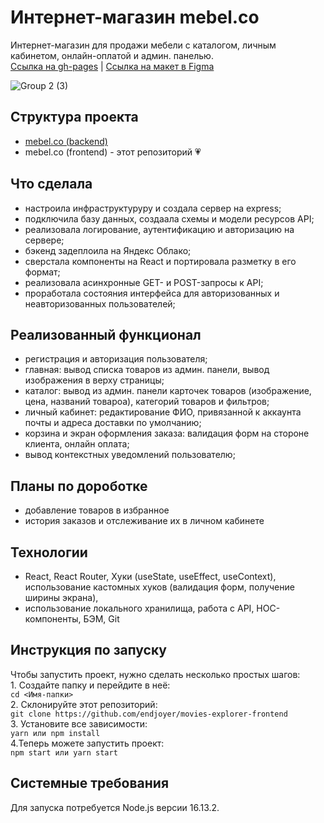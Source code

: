 # Интернет-магазин mebel.co
Интернет-магазин для продажи мебели с каталогом, личным кабинетом, онлайн-оплатой и админ. панелью.  
[Ссылка на gh-pages]()  |  [Ссылка на макет в Figma]()  


![Group 2 (3)](https://github.com/niksander/mebel.co/assets/141334313/45d0f8d0-32d6-407d-9e92-ff643eccbfa2)


## Структура проекта
* [mebel.co (backend)]()
* mebel.co (frontend) - этот репозиторий 💗 

## Что сделала
* настроила инфраструктуруру и создала сервер на express;
* подключила базу данных, создаала схемы и модели ресурсов API;
* реализовала логирование, аутентификацию и авторизацию на сервере;
* бэкенд задеплоила на Яндекс Облако;
* сверстала компоненты на React и портировала разметку в его формат;
* реализовала асинхронные GET- и POST-запросы к API;
* проработала состояния интерфейса для авторизованных и неавторизованных пользователей;

## Реализованный функционал
* регистрация и авторизация пользователя;
* главная: вывод списка товаров из админ. панели, вывод изображения в верху страницы;
* каталог: вывод из админ. панели карточек товаров (изображение, цена, названий товароа), категорий товаров и фильтров; 
* личный кабинет: редактирование ФИО, привязанной к аккаунта почты и адреса доставки по умолчанию;
* корзина и экран оформления заказа: валидация форм на стороне клиента, онлайн оплата; 
* вывод контекстных уведомлений пользователю;

## Планы по дороботке
* добавление товаров в избранное
* история заказов и отслеживание их в личном кабинете

## Технологии
* React, React Router, Хуки (useState, useEffect, useContext), использование кастомных хуков (валидация форм, получение ширины экрана),
* использование локального хранилища, работа с API, HOC-компоненты, БЭМ, Git 

## Инструкция по запуску
Чтобы запустить проект, нужно сделать несколько простых шагов:
<br>1. Создайте папку и перейдите в неё:
<br>`cd <Имя-папки>`
<br>2. Склонируйте этот репозиторий:
<br>`git clone https://github.com/endjoyer/movies-explorer-frontend`
<br>3. Установите все зависимости:
<br>`yarn или npm install`
<br>4.Теперь можете запустить проект:
<br>`npm start или yarn start`

## Системные требования
Для запуска потребуется Node.js версии 16.13.2.

